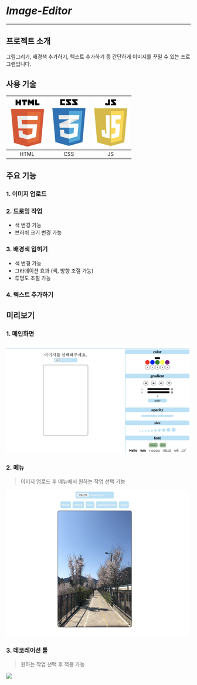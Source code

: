 # *Image-Editor*
---
## 프로젝트 소개
그림그리기, 배경색 추가하기, 텍스트 추가하기 등 간단하게 이미지를 꾸밀 수 있는 프로그램입니다.

## 사용 기술
|<img src="/images/readme/html.png" width="100">|<img src="/images/readme/css.png" width="100">|<img src="/images/readme/js.png" width="100">|
|:---: |:---: |:---:|
|HTML|CSS|JS|

## 주요 기능
### 1. 이미지 업로드
### 2. 드로잉 작업
- 색 변경 가능
- 브러쉬 크기 변경 가능
### 3. 배경색 입히기
- 색 변경 가능
- 그라데이션 효과 (색, 방향 조절 가능)
- 투명도 조절 가능 
### 4. 텍스트 추가하기
## 미리보기
### 1. 메인화면
<img src="/images/메인화면.png" width="500">

### 2. 메뉴
>이미지 업로드 후 메뉴에서 원하는 작업 선택 가능
<img src="/images/이미지업로드.png" width="500">

### 3. 데코레이션 툴
>원하는 작업 선택 후 적용 가능
<img src="/videos/툴.gif" width="200">



